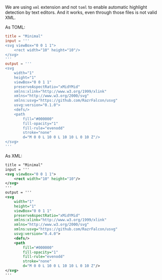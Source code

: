 We are using `xml` extension and not `toml` to enable automatic highlight detection by text editors.
And it works, even through those files is not valid XML.

As TOML:
```toml
title = "Minimal"
input = '''
<svg viewBox="0 0 1 1">
    <rect width="10" height="10"/>
</svg>
'''
output = '''
<svg
    width="1"
    height="1"
    viewBox="0 0 1 1"
    preserveAspectRatio="xMidYMid"
    xmlns:xlink="http://www.w3.org/1999/xlink"
    xmlns="http://www.w3.org/2000/svg"
    xmlns:usvg="https://github.com/RazrFalcon/usvg"
    usvg:version="0.1.0">
    <defs/>
    <path
        fill="#000000"
        fill-opacity="1"
        fill-rule="evenodd"
        stroke="none"
        d="M 0 0 L 10 0 L 10 10 L 0 10 Z"/>
</svg>
'''
```

As XML:
```xml
title = "Minimal"
input = '''
<svg viewBox="0 0 1 1">
    <rect width="10" height="10"/>
</svg>
'''
output = '''
<svg
    width="1"
    height="1"
    viewBox="0 0 1 1"
    preserveAspectRatio="xMidYMid"
    xmlns:xlink="http://www.w3.org/1999/xlink"
    xmlns="http://www.w3.org/2000/svg"
    xmlns:usvg="https://github.com/RazrFalcon/usvg"
    usvg:version="0.4.0">
    <defs/>
    <path
        fill="#000000"
        fill-opacity="1"
        fill-rule="evenodd"
        stroke="none"
        d="M 0 0 L 10 0 L 10 10 L 0 10 Z"/>
</svg>
'''

```
